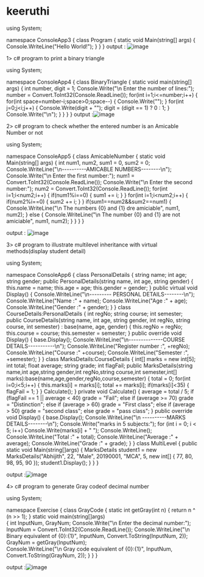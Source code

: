 # keeruthi
using System;

namespace ConsoleApp3
{
    class Program
    {
        static void Main(string[] args)
        {
            Console.WriteLine("Hello World!");
        }
    }
}
 output :  ![image](https://user-images.githubusercontent.com/97940146/154633856-c7a9f826-bb02-4f37-b444-6f0e562224d1.png)

1> c# program to print a binary triangle

using System;

namespace ConsoleApp4
{
    class BinaryTriangle 
    {
        static void main(string[] args)
         {
        int number, digit = 1;
        Console.Write("\n Enter the number of lines:");
        number = Convert.ToInt32(Console.ReadLine());
        for(int i=1;i<=number;i++)
        {
            for(int space=number-i;space>0;space--)
            {
                Console.Write("");
            }
            for(int j=0;j<i;j++)
            {
                Console.Write(digit + "");
                digit = (digit == 1) ? 0 : 1;
            }
            Console.Write("\n");
        }
        }
    }
}
output :![image](https://user-images.githubusercontent.com/97940146/154634513-6641521f-45b3-4246-9e9f-47a13c8e1e5a.png)

2> c# program to check whether the entered number is an Amicable Number or not

 using System;

namespace ConsoleApp5
{
    class AmicableNumber
    {
        static void Main(string[] args)
        {
            int num1, num2, sum1 = 0, sum2 = 0;
            Console.WriteLine("\n----------AMICABLE NUMBERS--------\n");
            Console.Write("\n Enter the first number:");
            num1 = Convert.ToInt32(Console.ReadLine());
            Console.Write("\n Enter the second number:");
            num2 = Convert.ToInt32(Console.ReadLine());
        for(int i=1;i<num2;i++)
            {
                if(num1%i==0)
                {
                    sum1 += i;
                }
            }
        for(int i=1;i<num2;i++)
            {
                if(num2%i==0)
                {
                    sum2 += i;
                }
            }
        if(sum1==num2&&sum2==num1)
            {
                Console.WriteLine("\n The numbers {0} and {1} dre amiciable", num1, num2);
            }
        else
            {
                Console.WriteLine("\n The number {0} and {1} are not amiciable", num1, num2);
            }
                }
    }
}

output : ![image](https://user-images.githubusercontent.com/97940146/154636028-d582561f-714f-4aba-94d1-bb67d26c63f6.png)

3> c# program to illustrate multilevel inheritance with virtual methods(display student detail)

using System;

namespace ConsoleApp6
{
    class PersonalDetails 
    {
        string name;
        int age;
        string gender;
        public PersonalDetails(string name, int age, string gender)
        {
            this.name = name;
            this.age = age;
            this.gender = gender;
        }
        public virtual void Display()
        {
            Console.WriteLine("\n--------- PERSONAL DETAILS--------\n");
            Console.WriteLine("Name         :" + name);
            Console.WriteLine("Age       :" + age);
            Console.WriteLine("Gender         :" + gender);
        }
    }
    class CourseDetails:PersonalDetails
    { 
        int regNo;
        string course;
        int semester;
        public CourseDetails(string name, int age, string gender, int regNo, string course, int semester) : base(name, age, gender)
    {
        this.regNo = regNo;
        this.course = course;
        this.semester = semester;
    }
    public override void Display()
    {
        base.Display();
        Console.WriteLine("\n--------------COURSE DETAILS-----------\n");
        Console.WriteLine("Register number        :", +regNo);
        Console.WriteLine("Course        :" +course);
        Console.WriteLine("Semester       :", +semester);
    }
}
 class MarksDetails:CourseDetails
{
    int[] marks = new int[5];
    int total;
    float average;
    string grade;
    int flagFail;
    public MarksDetails(string name,int age,string gender,int regNo,string course,int semester,int[] marks):base(name,age,gender,regNo,course,semester)
    {
        total = 0;
        for(int i=0;i<5;i++)
        {
            this.marks[i] = marks[i];
            total += marks[i];
            if(marks[i]<35)
            {
                flagFail = 1;
            }
        }
        Calculate();
    }
    private void Calculate()
    {
        average = total / 5;
        if (flagFail == 1 || average < 40)
            grade = "Fail";
        else if (average >= 70)
            grade = "Distinction";
        else if (average > 60)
            grade = "First class";
        else if (average > 50)
            grade = "second class";
        else
            grade = "pass class";
    }
    public override void Display()
    {
        base.Display();
        Console.WriteLine("\n ----------MARKS DETAILS--------\n");
        Console.Write("marks in 5 subjects:");
        for (int i = 0; i < 5; i++)
            Console.Write(marks[i] + " ");
        Console.WriteLine();
        Console.WriteLine("Total      :" + total);
        Console.WriteLine("Average       :" + average);
        Console.WriteLine("Grade         :" + grade);
    }
}
class MultiLevel
{
    public static void Main(string[]args)
    {
        MarksDetails student1 = new MarksDetails("Abhijith", 22, "Male", 20190001, "MCA", 5, new int[] { 77, 80, 98, 95, 90 });
            student1.Display();
    }
}
}

output :![image](https://user-images.githubusercontent.com/97940146/154636686-5e114600-3429-4c8e-a569-876435c7f44c.png)

4> c# program to generate Gray codeof decimal number

using System;

namespace Exercise 
{
    class GrayCode 
    {
        static int getGray(int n) 
        {
            return n ^ (n >> 1);
        } 
        static void main(string[]args)  
        {
            int InputNum, GrayNum;
            Console.Write("\n Enter the decimal number:");
            InputNum = Convert.ToInt32(Console.ReadLine());
            Console.WriteLine("\n Binary equivalent of {0}:{1}", InputNum, Convert.ToString(InputNum, 2));
            GrayNum = getGray(InputNum);  
            Console.WriteLine("\n Gray code equivalent of {0}:{1}", InputNum, Convert.ToString(GrayNum, 2));
        }
    }
}

output :![image](https://user-images.githubusercontent.com/97940146/154637209-6ebd7e91-610c-4077-add5-baa1977b0902.png)
